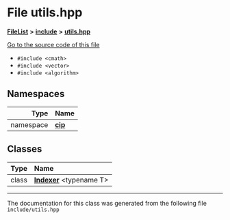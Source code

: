 

# File utils.hpp



[**FileList**](files.md) **>** [**include**](dir_d44c64559bbebec7f509842c48db8b23.md) **>** [**utils.hpp**](utils_8hpp.md)

[Go to the source code of this file](utils_8hpp_source.md)



* `#include <cmath>`
* `#include <vector>`
* `#include <algorithm>`













## Namespaces

| Type | Name |
| ---: | :--- |
| namespace | [**cip**](namespacecip.md) <br> |


## Classes

| Type | Name |
| ---: | :--- |
| class | [**Indexer**](classcip_1_1Indexer.md) &lt;typename T&gt;<br> |



















































------------------------------
The documentation for this class was generated from the following file `include/utils.hpp`

